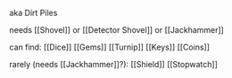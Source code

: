 aka Dirt Piles

needs [[Shovel]] or [[Detector Shovel]] or [[Jackhammer]]

can find:
[[Dice]]
[[Gems]]
[[Turnip]]
[[Keys]]
[[Coins]]

rarely (needs [[Jackhammer]]?):
[[Shield]]
[[Stopwatch]]

